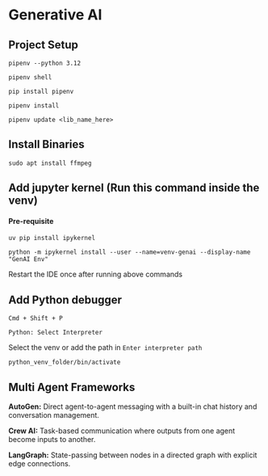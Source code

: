 # Generative AI
## Project Setup 
~~~
pipenv --python 3.12
~~~
~~~
pipenv shell
~~~
~~~
pip install pipenv
~~~
~~~
pipenv install
~~~
~~~
pipenv update <lib_name_here>
~~~

## Install Binaries
~~~
sudo apt install ffmpeg
~~~

## Add jupyter kernel (Run this command inside the venv)
#### Pre-requisite
~~~
uv pip install ipykernel
~~~
~~~
python -m ipykernel install --user --name=venv-genai --display-name "GenAI Env"
~~~
Restart the IDE once after running above commands

## Add Python debugger
~~~
Cmd + Shift + P 
~~~
~~~
Python: Select Interpreter
~~~
Select the venv or add the path in `Enter interpreter path`
~~~
python_venv_folder/bin/activate
~~~

## Multi Agent Frameworks
**AutoGen:** Direct agent-to-agent messaging with a built-in chat history and conversation management.

**Crew AI:** Task-based communication where outputs from one agent become inputs to another.

**LangGraph:** State-passing between nodes in a directed graph with explicit edge connections.
